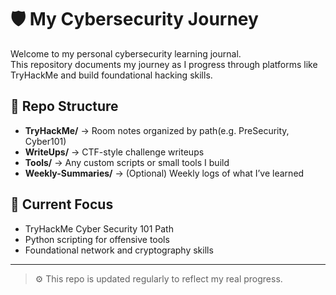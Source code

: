 # 🛡️ My Cybersecurity Journey

Welcome to my personal cybersecurity learning journal.  
This repository documents my journey as I progress through platforms like TryHackMe and build foundational hacking skills.

## 📂 Repo Structure

- **TryHackMe/** → Room notes organized by path(e.g. PreSecurity, Cyber101)
- **WriteUps/** → CTF-style challenge writeups 
- **Tools/** → Any custom scripts or small tools I build
- **Weekly-Summaries/** → (Optional) Weekly logs of what I’ve learned

## 🌱 Current Focus
- TryHackMe Cyber Security 101 Path
- Python scripting for offensive tools
- Foundational network and cryptography skills

---

> ⚙️ This repo is updated regularly to reflect my real progress.

